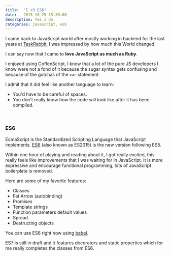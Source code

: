 ```yaml
---
title:  "I <3 ES6"
date:   2015-10-25 15:30:00
description: Yes I do
categories: javascript, es6
---
```


I came back to JavaScript world after mostly working in backend for the last years at [TaskRabbit](http://www.taskrabbit.com), I was impressed by how much this World changed.

I can say now that I came to **love JavaScript as much as Ruby**.

I enjoyed using CoffeeScript, I know that a lot of the pure JS developers I know were not a fond of it because the sugar syntax gets confusing and because of the gotchas of the `var` statement.

I admit that it did feel like another language to learn:

* You'd have to be careful of spaces.
* You don't really know how the code will look like after it has been compiled.

&nbsp;

### ES6

EcmaScript is the Standardized Scripting Language that JavaScript implements.
[ES6](https://github.com/lukehoban/es6features) (also known as ES2015) is the new version following ES5.

Within one hour of playing and reading about it, I got really excited, this really feels like improvements that I was waiting for in JavaScript.
It is more expressive and encourage functional programming, lots of JavaScript boilerplate is removed.

Here are some of my favorite features:

* Classes
* Fat Arrow (autobinding)
* Promises
* Template strings
* Function parameters default values
* Spread
* Destructing objects

You can use ES6 right now using [babel](https://babeljs.io/).

ES7 is still in draft and it features decorators and static properties which for me really completes the classes from ES6.
